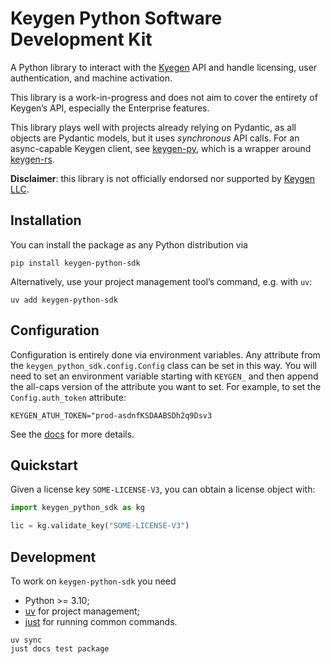 # Keygen Python Software Development Kit

A Python library to interact with the [Kyegen](https://keygen.sh) API and handle
licensing, user authentication, and machine activation.

This library is a work-in-progress and does not aim to cover the entirety of
Keygen’s API, especially the Enterprise features.

This library plays well with projects already relying on Pydantic, as all objects
are Pydantic models, but it uses _synchronous_ API calls. For an async-capable
Keygen client, see [keygen-py](https://pypi.org/project/keygen-py/), which is a
wrapper around [keygen-rs](https://github.com/ahonn/keygen-rs).

**Disclaimer**: this library is not officially endorsed nor supported by
[Keygen LLC](https://keygen.sh).

## Installation

You can install the package as any Python distribution via

```shell
pip install keygen-python-sdk
```

Alternatively, use your project management tool’s command, e.g. with `uv`:

```shell
uv add keygen-python-sdk
```

## Configuration

Configuration is entirely done via environment variables. Any attribute
from the `keygen_python_sdk.config.Config` class can be set in this way. You
will need to set an environment variable starting with `KEYGEN_` and
then append the all-caps version of the attribute you want to set. For
example, to set the `Config.auth_token` attribute:

```dotenv
KEYGEN_ATUH_TOKEN="prod-asdnfKSDAABSDh2q9Dsv3
```

See the [docs](https://keygen-python-sdk.readthedocs.io/en/latest/index.html)
for more details.

## Quickstart

Given a license key `SOME-LICENSE-V3`, you can obtain a license object
with:

```python
import keygen_python_sdk as kg

lic = kg.validate_key("SOME-LICENSE-V3")
```

## Development

To work on `keygen-python-sdk` you need

- Python >= 3.10;
- [uv](https://docs.astral.sh/uv/) for project management;
- [just](https://github.com/casey/just) for running common commands.

```shell
uv sync
just docs test package
```
